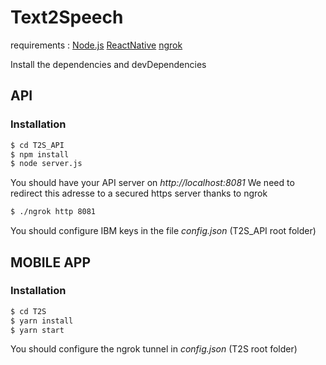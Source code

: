 # Text2Speech

requirements : 
[Node.js](https://nodejs.org/) 
[ReactNative](https://reactnative.dev/) 
[ngrok](https://ngrok.com/)

Install the dependencies and devDependencies

## API
### Installation



```sh
$ cd T2S_API
$ npm install
$ node server.js
```

You should have your API server on *http://localhost:8081*
We need to redirect this adresse to a secured https server thanks to ngrok

```sh
$ ./ngrok http 8081
```

You should configure IBM keys in the file *config.json* (T2S_API root folder)

## MOBILE APP
### Installation

```sh
$ cd T2S
$ yarn install
$ yarn start
```

You should configure the ngrok tunnel in *config.json* (T2S root folder)
